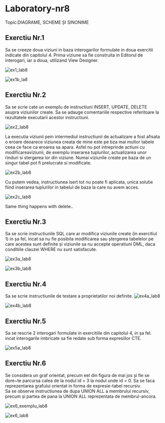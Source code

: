 # Laboratory-nr8
Topic:DIAGRAME, SCHEME ȘI SINONIME
## Exerctiu Nr.1
Sa se creeze doua viziuni in baza interogarilor formulate in doua exercitii indicate din capitolul
4. Prima viziune sa fie construita in Editorul de interogari, iar a doua, utilizand View
Designer.

![ex1_lab8](https://user-images.githubusercontent.com/33803222/48983197-8478dd00-f0f4-11e8-9c0a-21e73fa103a3.PNG)


![ex1b_la8](https://user-images.githubusercontent.com/33803222/48831873-776c8e80-ed80-11e8-8cc2-5bd2ac2794f6.PNG)

## Exerctiu Nr.2
Sa se scrie cate un exemplu de instructiuni INSERT, UPDATE, DELETE asupra viziunilor
create. Sa se adauge comentariile respective referitoare la rezultatele executarii acestor
instructiuni.

![ex2_lab8](https://user-images.githubusercontent.com/33803222/48983205-96f31680-f0f4-11e8-8eb6-ac4dd6527541.PNG)

La executia viziunii pein intermediul instructiunii de actualizare a fost afisata o eroare deoarece viziunea
creata de mine este pe bza mai multor tabele ceea ce face ca eroarea sa apara. Asfel nu pot intreprinde actiuni 
cu modificareaviziunii, de exemplu inserarea tuplurilor, actualizarea unor rinduri si stergerea lor din viziune. 
Numai viziunile create pe baza de un singur tabel pot fi prelucrate si modificate.

![ex2b_lab8](https://user-images.githubusercontent.com/33803222/48983207-99557080-f0f4-11e8-802c-ee877a313451.PNG)

Cu putem vedea, instructiunea isert tot nu poate fi aplicata, unica solutie fiind inserarea tuplurilor in tabelul de baza la care nu avem acces.

![ex2c_lab8](https://user-images.githubusercontent.com/33803222/48983209-9a869d80-f0f4-11e8-8ed3-7039bd1aa885.PNG)

Same thing happens with delete..

## Exerctiu Nr.3
Sa se scrie instructiunile SQL care ar modifica viziunile create (in exercitiul 1) in șa fel, incat
sa nu fie posibila modificarea sau ștergerea tabelelor pe care acestea sunt definite și viziunile
sa nu accepte operatiuni DML, daca conditiile clauzei WHERE nu sunt satisfacute.

![ex3a_lab8](https://user-images.githubusercontent.com/33803222/48984198-7e3d2d80-f101-11e8-8cdc-ae2022b3872d.PNG)


![ex3b_lab8](https://user-images.githubusercontent.com/33803222/48984199-8006f100-f101-11e8-89ea-bd2e5f03bdbe.PNG)


## Exerctiu Nr.4
Sa se scrie instructiunile de testare a proprietatilor noi definite.
![ex4a_lab8](https://user-images.githubusercontent.com/33803222/48984205-8f863a00-f101-11e8-8ae9-b8c1f54720b7.PNG)


![ex4b_lab8](https://user-images.githubusercontent.com/33803222/48984206-90b76700-f101-11e8-9cb5-590a122553e7.PNG)


## Exerctiu Nr.5
Sa se rescrie 2 interogari formulate in exercitiile din capitolul 4, in șa fel. incat interogarile
imbricate sa fie redate sub forma expresiilor CTE.

![ex5a_lab8](https://user-images.githubusercontent.com/33803222/48984870-17704200-f10a-11e8-8090-f04381b5d5bc.PNG)


## Exerctiu Nr.6
Se considera un graf orientat, precum eel din figura de mai jos și fie se dore~te parcursa calea
de la nodul id = 3 la nodul unde id = 0. Sa se faca reprezentarea grafului orientat in forma de
expresie-tabel recursiv.<br>
Sa se observe instructiunea de dupa UNION ALL a membrului recursiv, precum și partea de
pana la UNION ALL reprezentata de membrul-ancora.

![ex6_exemplu_lab8](https://user-images.githubusercontent.com/33803222/48997177-bb340f00-f157-11e8-9598-fbcd94be6943.PNG)

![ex6_lab8](https://user-images.githubusercontent.com/33803222/49703137-f3ccf180-fc09-11e8-9aef-2f224b1e1146.PNG)








